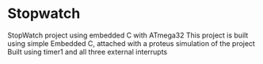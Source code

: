 # Stopwatch
StopWatch project using embedded C with ATmega32 
This project is built using simple Embedded C, attached with a proteus simulation of the project
Built using timer1 and all three external interrupts
